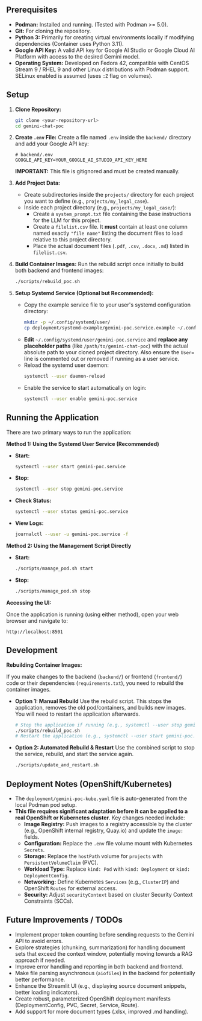 
## Prerequisites

*   **Podman:** Installed and running. (Tested with Podman >= 5.0).
*   **Git:** For cloning the repository.
*   **Python 3:** Primarily for creating virtual environments locally if modifying dependencies (Container uses Python 3.11).
*   **Google API Key:** A valid API key for Google AI Studio or Google Cloud AI Platform with access to the desired Gemini model.
*   **Operating System:** Developed on Fedora 42, compatible with CentOS Stream 9 / RHEL 9 and other Linux distributions with Podman support. SELinux enabled is assumed (uses `:Z` flag on volumes).

## Setup

1.  **Clone Repository:**
    ```bash
    git clone <your-repository-url>
    cd gemini-chat-poc
    ```

2.  **Create `.env` File:**
    Create a file named `.env` inside the `backend/` directory and add your Google API key:
    ```dotenv
    # backend/.env
    GOOGLE_API_KEY=YOUR_GOOGLE_AI_STUDIO_API_KEY_HERE
    ```
    **IMPORTANT:** This file is gitignored and must be created manually.

3.  **Add Project Data:**
    *   Create subdirectories inside the `projects/` directory for each project you want to define (e.g., `projects/my_legal_case`).
    *   Inside each project directory (e.g., `projects/my_legal_case/`):
        *   Create a `system_prompt.txt` file containing the base instructions for the LLM for this project.
        *   Create a `filelist.csv` file. It **must** contain at least one column named exactly `"file name"` listing the document files to load relative to this project directory.
        *   Place the actual document files (`.pdf`, `.csv`, `.docx`, `.md`) listed in `filelist.csv`.

4.  **Build Container Images:**
    Run the rebuild script once initially to build both backend and frontend images:
    ```bash
    ./scripts/rebuild_poc.sh
    ```

5.  **Setup Systemd Service (Optional but Recommended):**
    *   Copy the example service file to your user's systemd configuration directory:
        ```bash
        mkdir -p ~/.config/systemd/user/
        cp deployment/systemd-example/gemini-poc.service.example ~/.config/systemd/user/gemini-poc.service
        ```
    *   **Edit** `~/.config/systemd/user/gemini-poc.service` and **replace any placeholder paths** (like `/path/to/gemini-chat-poc`) with the actual absolute path to your cloned project directory. Also ensure the `User=` line is commented out or removed if running as a user service.
    *   Reload the systemd user daemon:
        ```bash
        systemctl --user daemon-reload
        ```
    *   Enable the service to start automatically on login:
        ```bash
        systemctl --user enable gemini-poc.service
        ```

## Running the Application

There are two primary ways to run the application:

**Method 1: Using the Systemd User Service (Recommended)**

*   **Start:**
    ```bash
    systemctl --user start gemini-poc.service
    ```
*   **Stop:**
    ```bash
    systemctl --user stop gemini-poc.service
    ```
*   **Check Status:**
    ```bash
    systemctl --user status gemini-poc.service
    ```
*   **View Logs:**
    ```bash
    journalctl --user -u gemini-poc.service -f
    ```

**Method 2: Using the Management Script Directly**

*   **Start:**
    ```bash
    ./scripts/manage_pod.sh start
    ```
*   **Stop:**
    ```bash
    ./scripts/manage_pod.sh stop
    ```

**Accessing the UI:**

Once the application is running (using either method), open your web browser and navigate to:

`http://localhost:8501`

## Development

**Rebuilding Container Images:**

If you make changes to the backend (`backend/`) or frontend (`frontend/`) code or their dependencies (`requirements.txt`), you need to rebuild the container images.

*   **Option 1: Manual Rebuild**
    Use the rebuild script. This stops the application, removes the old pod/containers, and builds new images. You will need to restart the application afterwards.
    ```bash
    # Stop the application if running (e.g., systemctl --user stop gemini-poc.service)
    ./scripts/rebuild_poc.sh
    # Restart the application (e.g., systemctl --user start gemini-poc.service)
    ```

*   **Option 2: Automated Rebuild & Restart**
    Use the combined script to stop the service, rebuild, and start the service again.
    ```bash
    ./scripts/update_and_restart.sh
    ```

## Deployment Notes (OpenShift/Kubernetes)

*   The `deployment/gemini-poc-kube.yaml` file is auto-generated from the local Podman pod setup.
*   **This file requires significant adaptation before it can be applied to a real OpenShift or Kubernetes cluster.** Key changes needed include:
    *   **Image Registry:** Push images to a registry accessible by the cluster (e.g., OpenShift internal registry, Quay.io) and update the `image:` fields.
    *   **Configuration:** Replace the `.env` file volume mount with Kubernetes `Secrets`.
    *   **Storage:** Replace the `hostPath` volume for `projects` with `PersistentVolumeClaim` (PVC).
    *   **Workload Type:** Replace `kind: Pod` with `kind: Deployment` or `kind: DeploymentConfig`.
    *   **Networking:** Define Kubernetes `Services` (e.g., `ClusterIP`) and OpenShift `Routes` for external access.
    *   **Security:** Adjust `securityContext` based on cluster Security Context Constraints (SCCs).

## Future Improvements / TODOs

*   Implement proper token counting before sending requests to the Gemini API to avoid errors.
*   Explore strategies (chunking, summarization) for handling document sets that exceed the context window, potentially moving towards a RAG approach if needed.
*   Improve error handling and reporting in both backend and frontend.
*   Make file parsing asynchronous (`aiofiles`) in the backend for potentially better performance.
*   Enhance the Streamlit UI (e.g., displaying source document snippets, better loading indicators).
*   Create robust, parameterized OpenShift deployment manifests (DeploymentConfig, PVC, Secret, Service, Route).
*   Add support for more document types (.xlsx, improved .md handling).
